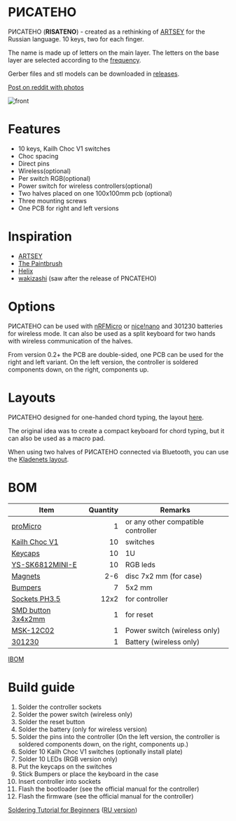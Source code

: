 # РИСАТЕНО

РИСАТЕНО (__RISATENO__) - created as a rethinking of [ARTSEY](https://artsey.io/) for the Russian language. 10 keys, two for each finger.

The name is made up of letters on the main layer. The letters on the base layer are selected according to the [frequency](https://ru.wikipedia.org/wiki/%D0%A7%D0%B0%D1%81%D1%82%D0%BE%D1%82%D0%BD%D0%BE%D1%81%D1%82%D1%8C).

Gerber files and stl models can be downloaded in [releases](https://github.com/aroum/PNCATEHO/releases).

[Post on reddit with photos](https://www.reddit.com/r/ErgoMechKeyboards/comments/r8novj/%D1%80%D0%B8%D1%81%D0%B0%D1%82%D0%B5%D0%BD%D0%BE_risateno_10_key_chord_keyboard/)

![front](pcb/renders/front.png)

# Features
* 10 keys, Kailh Choc V1 switches
* Choc spacing
* Direct pins 
* Wireless(optional)
* Per switch RGB(optional)
* Power switch for wireless controllers(optional)
* Two halves placed on one 100x100mm pcb (optional)
* Three mounting screws
* One PCB for right and left versions

# Inspiration

* [ARTSEY](https://artsey.io/)
* [The Paintbrush](https://github.com/artseyio/thepaintbrus)
* [Helix](https://github.com/MakotoKurauchi/helix)
* [wakizashi](https://klava.wiki/hypha/%D0%BA%D0%BB%D0%B0%D0%B2%D0%B8%D0%B0%D1%82%D1%83%D1%80%D1%8B/%D0%B2%D0%B0%D0%BA%D0%B8%D0%B4%D0%B7%D0%B0%D1%81%D0%B8) (saw after the release of PNCATEHO)


# Options
РИСАТЕНО can be used with [nRFMicro](https://github.com/joric/nrfmicro) or [nice!nano](https://nicekeyboards.com/nice-nano/) and 301230 batteries for wireless mode. It can also be used as a split keyboard for two hands with wireless communication of the halves.

From version 0.2+ the PCB are double-sided, one PCB can be used for the right and left variant. On the left version, the controller is soldered components down, on the right, components up.

# Layouts
РИСАТЕНО designed for one-handed chord typing, the layout [here](http://www.keyboard-layout-editor.com/#/gists/019e404b4ab5db93cd75010ad90777a4). 

The original idea was to create a compact keyboard for chord typing, but it can also be used as a macro pad.

When using two halves of РИСАТЕНО connected via Bluetooth, you can use the [Kladenets layout](https://ibnteo.github.io/kladenets/).

# BOM

| Item                                                                   | Quantity | Remarks                              |
| ---------------------------------------------------------------------- | -------: | ------------------------------------ |
| [proMicro](https://aliexpress.ru/item/32840365436.html)                | 1        | or any other compatible controller   |
| [Kailh Choc V1](https://aliexpress.ru/item/32959996455.html)           | 10       | switches                             |
| [Keycaps](https://aliexpress.ru/item/33026798318.html)                 | 10       | 1U                                   |
| [YS-SK6812MINI-E](https://aliexpress.ru/item/4000475685852.html)       | 10       | RGB leds                             |
| [Magnets](https://aliexpress.ru/item/1005002757445161.html)            | 2-6      | disc 7x2 mm (for case)               |
| [Bumpers](https://aliexpress.ru/item/4001188580018.html)               | 7        | 5x2 mm                               |
| [Sockets PH3.5](https://aliexpress.ru/item/32899635835.html)           | 12x2     | for controller                       |
| [SMD button 3x4x2mm](https://aliexpress.ru/item/1005003812819985.html) | 1        | for reset                            |
| [MSK-12C02](https://aliexpress.ru/item/1005001398386692.html)          | 1        | Power switch  (wireless only)        |
| [301230](https://aliexpress.ru/item/32732458079.html)                  | 1        | Battery  (wireless only)             |

[IBOM](https://htmlpreview.github.io/?https://github.com/aroum/PNCATEHO/blob/master/pcb/PNCATEHO_v3/ibom/ibom.html)

# Build guide
1. Solder the controller sockets
2. Solder the power switch (wireless only)
3. Solder the reset button
4. Solder the battery (only for wireless version)
5. Solder the pins into the controller (On the left version, the controller is soldered components down, on the right, components up.)
6. Solder 10 Kailh Choc V1 switches (optionally install plate)
7. Solder 10 LEDs (RGB version only)
8. Put the keycaps on the switches
9. Stick Bumpers or place the keyboard in the case
10. Insert controller into sockets
11. Flash the bootloader (see the official manual for the controller)
12. Flash the firmware (see the official manual for the controller)

[Soldering Tutorial for Beginners](https://mightyohm.com/files/soldercomic/FullSolderComic_EN.pdf) ([RU version](https://sho0.neocities.org/downloads/komiks_payat_prosto.pdf))
